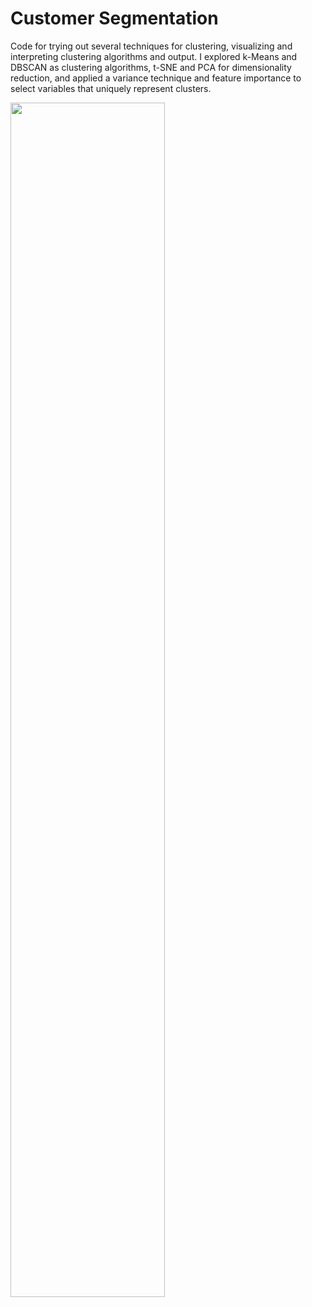 # Customer Segmentation

Code for trying out several techniques for clustering, visualizing and interpreting clustering algorithms and output.
I explored k-Means and DBSCAN as clustering algorithms, t-SNE and PCA for dimensionality reduction, and applied
a variance technique and feature importance to select variables that uniquely represent clusters.

<img src="https://github.com/MaartenGr/CustomerSegmentation/blob/master/clusters.gif" width="70%"/>
